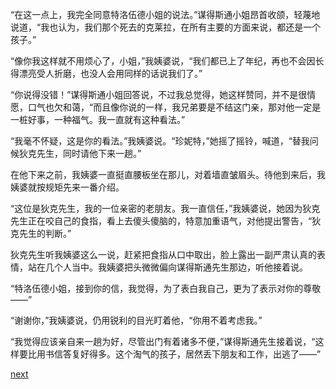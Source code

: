 
“在这一点上，我完全同意特洛伍德小姐的说法。”谋得斯通小姐昂首收颌，轻蔑地说道，“我也认为，我们那个死去的克莱拉，在所有主要的方面来说，都还是一个孩子。”

“像你我这样就不用烦心了，小姐，”我姨婆说，“我们都已上了年纪，再也不会因长得漂亮受人折磨，也没人会用同样的话说我们了。”

“你说得没错！”谋得斯通小姐回答说，不过我总觉得，她这样赞同，并不是很情愿，口气也欠和蔼，“而且像你说的一样，我兄弟要是不结这门亲，那对他一定是一桩好事，一种福气。我一直就有这种看法。”

“我毫不怀疑，这是你的看法。”我姨婆说。“珍妮特，”她摇了摇铃，喊道，“替我问候狄克先生，同时请他下来一趟。”

在他下来之前，我姨婆一直挺直腰板坐在那儿，对着墙直皱眉头。待他到来后，我姨婆就按规矩先来一番介绍。

“这位是狄克先生，我的一位亲密的老朋友。我一直信任，”我姨婆说，她因为狄克先生正在咬自己的食指，看上去傻头傻脑的，特意加重语气，对他提出警告，“狄克先生的判断。”

狄克先生听我姨婆这么一说，赶紧把食指从口中取出，脸上露出一副严肃认真的表情，站在几个人当中。我姨婆把头微微偏向谋得斯通先生那边，听他接着说。

“特洛伍德小姐，接到你的信，我觉得，为了表白我自己，更为了表示对你的尊敬——”

“谢谢你，”我姨婆说，仍用锐利的目光盯着他，“你用不着考虑我。”

“我觉得应该亲自来一趟为好，尽管出门有着诸多不便，”谋得斯通先生接着说，“这样要比用书信答复好得多。这个淘气的孩子，居然丢下朋友和工作，出逃了——”

[next](page194.md)